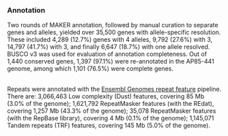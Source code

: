 ### Annotation

Two rounds of MAKER annotation, followed by manual curation to separate
genes and alleles, yielded over 35,500 genes with allele-specific
resolution. These included 4,289 (12.7%) genes with 4 alleles, 9,792
(27.6%) with 3, 14,797 (41.7%) with 3, and finally 6,647 (18.7%) with
one allele resolved. BUSCO v3 was used for evaluation of annotation
completeness. Out of 1,440 conserved genes, 1,397 (97.1%) were
re-annotated in the AP85-441 genome, among which 1,101 (76.5%) were
complete genes.

\
Repeats were annotated with the [Ensembl Genomes repeat
feature](http://plants.ensembl.org/info/genome/annotation/repeat_features.html) pipeline.
There are: 3,066,463 Low complexity (Dust) features, covering 85 Mb
(3.0% of the genome); 1,621,792 RepeatMasker features (with the REdat),
covering 1,257 Mb (43.3% of the genome); 35,078 RepeatMasker features
(with the RepBase library), covering 4 Mb (0.1% of the genome);
1,145,071 Tandem repeats (TRF) features, covering 145 Mb (5.0% of the
genome).
